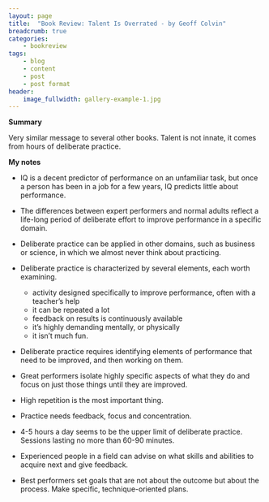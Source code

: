 ```yaml
---
layout: page
title:  "Book Review: Talent Is Overrated - by Geoff Colvin"
breadcrumb: true
categories:
    - bookreview
tags:
    - blog
    - content
    - post
    - post format
header:
    image_fullwidth: gallery-example-1.jpg
---
```


**Summary**

Very similar message to several other books. Talent is not innate, it comes from hours of deliberate practice.

**My notes**

- IQ is a decent predictor of performance on an unfamiliar task, but once a person has been in a job for a few years, IQ predicts little about performance.
- The differences between expert performers and normal adults reflect a life-long period of deliberate effort to improve performance in a specific domain.
- Deliberate practice can be applied in other domains, such as business or science, in which we almost never think about practicing.

- Deliberate practice is characterized by several elements, each worth examining.
  - activity designed specifically to improve performance, often with a teacher’s help
  - it can be repeated a lot
  - feedback on results is continuously available
  - it’s highly demanding mentally, or physically
  - it isn’t much fun.

- Deliberate practice requires identifying elements of performance that need to be improved, and then working on them.
- Great performers isolate highly specific aspects of what they do and focus on just those things until they are improved.
- High repetition is the most important thing.
- Practice needs feedback, focus and concentration.
- 4-5 hours a day seems to be the upper limit of deliberate practice. Sessions lasting no more than 60-90 minutes.
- Experienced people in a field can advise on what skills and abilities to acquire next and give feedback.
- Best performers set goals that are not about the outcome but about the process. Make specific, technique-oriented plans. 
